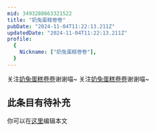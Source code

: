 ```yaml
---
mid: 3493288663321522
title: "奶兔蛋糕卷卷"
pubDate: "2024-11-04T11:22:13.211Z"
updatedDate: "2024-11-04T11:22:13.211Z"
profile:
  {
    Nickname: ["奶兔蛋糕卷卷"],
  }
---
```


关注[奶兔蛋糕卷卷](https://space.bilibili.com/3493288663321522)谢谢喵~ 关注[奶兔蛋糕卷卷](https://space.bilibili.com/3493288663321522)谢谢喵~

## 此条目有待补充
你可以在[这里](https://github.com/Yuhanawa/VTuber.ICU/edit/master/src/content/v/奶兔蛋糕卷卷/index.md)编辑本文
